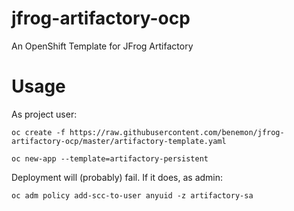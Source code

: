 # jfrog-artifactory-ocp
An OpenShift Template for JFrog Artifactory

# Usage
As project user:

`oc create -f https://raw.githubusercontent.com/benemon/jfrog-artifactory-ocp/master/artifactory-template.yaml`

`oc new-app --template=artifactory-persistent`

Deployment will (probably) fail. If it does, as admin:

`oc adm policy add-scc-to-user anyuid -z artifactory-sa`
